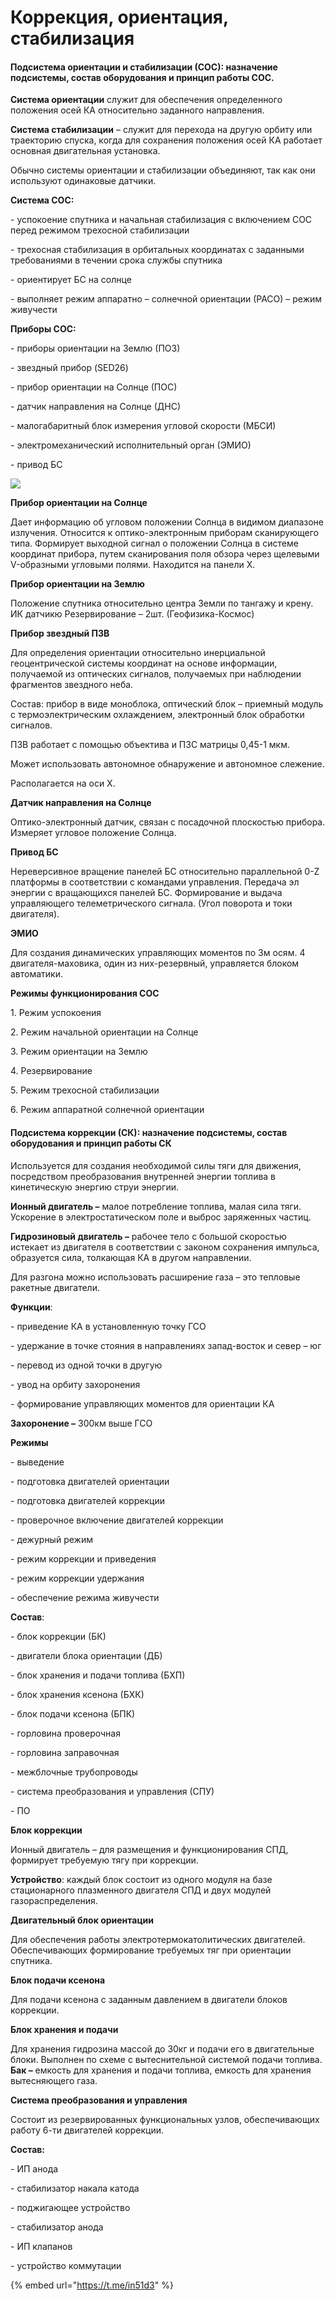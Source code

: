 # Коррекция, ориентация, стабилизация

#### Подсистема ориентации и стабилизации (СОС): назначение подсистемы, состав оборудования и принцип работы СОС. <a href="podsistema-orientacii-i-stabilizacii-sos-naznachenie-podsistemy-sostav-oborudovaniya-i-princip-rabot" id="podsistema-orientacii-i-stabilizacii-sos-naznachenie-podsistemy-sostav-oborudovaniya-i-princip-rabot"></a>

**Система ориентации** служит для обеспечения определенного положения осей КА относительно заданного направления.

**Система стабилизации** – служит для перехода на другую орбиту или траекторию спуска, когда для сохранения положения осей КА работает основная двигательная установка.

Обычно системы ориентации и стабилизации объединяют, так как они используют одинаковые датчики.

**Система СОС:**

\- успокоение спутника и начальная стабилизация с включением СОС перед режимом трехосной стабилизации

\- трехосная стабилизация в орбитальных координатах с заданными требованиями в течении срока службы спутника

\- ориентирует БС на солнце

\- выполняет режим аппаратно – солнечной ориентации (РАСО) – режим живучести

**Приборы СОС:**

\- приборы ориентации на Землю (ПОЗ)

\- звездный прибор (SED26)

\- прибор ориентации на Солнце (ПОС)

\- датчик направления на Солнце (ДНС)

\- малогабаритный блок измерения угловой скорости (МБСИ)

\- электромеханический исполнительный орган (ЭМИО)

\- привод БС

![](https://telegra.ph/file/3b15c4ae72620dabbc345.png)

**Прибор ориентации на Солнце**

Дает информацию об угловом положении Солнца в видимом диапазоне излучения. Относится к оптико-электронным приборам сканирующего типа. Формирует выходной сигнал о положении Солнца в системе координат прибора, путем сканирования поля обзора через щелевыми V-образными угловыми полями. Находится на панели Х.

**Прибор ориентации на Землю**

Положение спутника относительно центра Земли по тангажу и крену. ИК датчикю Резервирование – 2шт. (Геофизика-Космос)

**Прибор звездный ПЗВ**

Для определения ориентации относительно инерциальной геоцентрической системы координат на основе информации, получаемой из оптических сигналов, получаемых при наблюдении фрагментов звездного неба.

Состав: прибор в виде моноблока, оптический блок – приемный модуль с термоэлектрическим охлаждением, электронный блок обработки сигналов.

ПЗВ работает с помощью объектива и ПЗС матрицы 0,45-1 мкм.

Может использовать автономное обнаружение и автономное слежение.

Располагается на оси Х.

**Датчик направления на Солнце**

Оптико-электронный датчик, связан с посадочной плоскостью прибора. Измеряет угловое положение Солнца.

**Привод БС**

Нереверсивное вращение панелей БС относительно параллельной 0-Z платформы в соответствии с командами управления. Передача эл энергии с вращающихся панелей БС. Формирование и выдача управляющего телеметрического сигнала. (Угол поворота и токи двигателя).

**ЭМИО**

Для создания динамических управляющих моментов по 3м осям. 4 двигателя-маховика, один из них-резервный, управляется блоком автоматики.

**Режимы функционирования СОС**

1\.       Режим успокоения

2\.       Режим начальной ориентации на Солнце

3\.       Режим ориентации на Землю

4\.       Резервирование

5\.       Режим трехосной стабилизации

6\.       Режим аппаратной солнечной ориентации

#### Подсистема коррекции (СК): назначение подсистемы, состав оборудования и принцип работы СК <a href="podsistema-korrekcii-sk-naznachenie-podsistemy-sostav-oborudovaniya-i-princip-raboty-sk" id="podsistema-korrekcii-sk-naznachenie-podsistemy-sostav-oborudovaniya-i-princip-raboty-sk"></a>

Используется для создания необходимой силы тяги для движения, посредством преобразования внутренней энергии топлива в кинетическую энергию струи энергии.

**Ионный двигатель –** малое потребление топлива, малая сила тяги. Ускорение в электростатическом поле и выброс заряженных частиц.

**Гидрозиновый двигатель –** рабочее тело с большой скоростью истекает из двигателя в соответствии с законом сохранения импульса, образуется сила, толкающая КА в другом направлении.

Для разгона можно использовать расширение газа – это тепловые ракетные двигатели.

**Функции**:

\- приведение КА в установленную точку ГСО

\- удержание в точке стояния в направлениях запад-восток и север – юг

\- перевод из одной точки в другую

\- увод на орбиту захоронения

\- формирование управляющих моментов для ориентации КА

**Захоронение –** 300км выше ГСО

**Режимы**

\- выведение

\- подготовка двигателей ориентации

\- подготовка двигателей коррекции

\- проверочное включение двигателей коррекции

\- дежурный режим

\- режим коррекции и приведения

\- режим коррекции удержания

\- обеспечение режима живучести

**Состав**:

\- блок коррекции (БК)

\- двигатели блока ориентации (ДБ)

\- блок хранения и подачи топлива (БХП)

\- блок хранения ксенона (БХК)

\- блок подачи ксенона (БПК)

\- горловина проверочная

\- горловина заправочная

\- межблочные трубопроводы

\- система преобразования и управления (СПУ)

\- ПО

**Блок коррекции**

Ионный двигатель – для размещения и функционирования СПД, формирует требуемую тягу при коррекции.

**Устройство**: каждый блок состоит из одного модуля на базе стационарного плазменного двигателя СПД и двух модулей газораспределения.

**Двигательный блок ориентации**

Для обеспечения работы электротермокатолитических двигателей. Обеспечивающих формирование требуемых тяг при ориентации спутника.

**Блок подачи ксенона**

Для подачи ксенона с заданным давлением в двигатели блоков коррекции.

**Блок хранения и подачи**

Для хранения гидрозина массой до 30кг и подачи его в двигательные блоки. Выполнен по схеме с вытеснительной системой подачи топлива. **Бак –** емкость для хранения и подачи топлива, емкость для хранения вытесняющего газа.

**Система преобразования и управления**

Состоит из резервированных функциональных узлов, обеспечивающих работу 6-ти двигателей коррекции.

**Состав:**

\- ИП анода

\- стабилизатор накала катода

\- поджигающее устройство

\- стабилизатор анода

\- ИП клапанов

\- устройство коммутации

{% embed url="https://t.me/in51d3" %}

